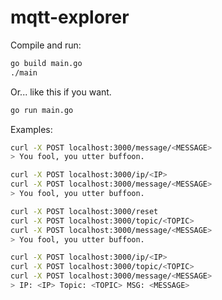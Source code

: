 # mqtt-explorer

Compile and run:

```bash
go build main.go
./main
```

Or... like this if you want.

```bash
go run main.go
```

Examples:

```bash
curl -X POST localhost:3000/message/<MESSAGE>
> You fool, you utter buffoon.

curl -X POST localhost:3000/ip/<IP>
curl -X POST localhost:3000/message/<MESSAGE>
> You fool, you utter buffoon.

curl -X POST localhost:3000/reset
curl -X POST localhost:3000/topic/<TOPIC>
curl -X POST localhost:3000/message/<MESSAGE>
> You fool, you utter buffoon.

curl -X POST localhost:3000/ip/<IP>
curl -X POST localhost:3000/topic/<TOPIC>
curl -X POST localhost:3000/message/<MESSAGE>
> IP: <IP> Topic: <TOPIC> MSG: <MESSAGE>
```
